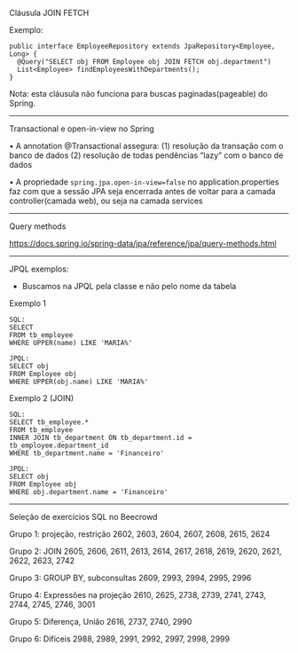 Cláusula JOIN FETCH

Exemplo:

```
public interface EmployeeRepository extends JpaRepository<Employee, Long> {
  @Query("SELECT obj FROM Employee obj JOIN FETCH obj.department")
  List<Employee> findEmployeesWithDepartments();
}
```

Nota: esta cláusula não funciona para buscas paginadas(pageable) do Spring.

---

Transactional e open-in-view no Spring

• A annotation @Transactional assegura:
(1) resolução da transação com o banco de dados
(2) resolução de todas pendências “lazy” com o banco de dados

• A propriedade `spring.jpa.open-in-view=false` no application.properties faz com que a sessão
JPA seja encerrada antes de voltar para a camada controller(camada web), ou seja na camada services

---

Query methods

https://docs.spring.io/spring-data/jpa/reference/jpa/query-methods.html

---

JPQL exemplos:

- Buscamos na JPQL pela classe e não pelo nome da tabela

Exemplo 1

```
SQL:
SELECT
FROM tb_employee
WHERE UPPER(name) LIKE 'MARIA%'

JPQL:
SELECT obj
FROM Employee obj
WHERE UPPER(obj.name) LIKE 'MARIA%'
```

Exemplo 2 (JOIN)

```
SQL:
SELECT tb_employee.*
FROM tb_employee
INNER JOIN tb_department ON tb_department.id = tb_employee.department_id
WHERE tb_department.name = 'Financeiro'

JPQL:
SELECT obj
FROM Employee obj
WHERE obj.department.name = 'Financeiro'
```

---

Seleção de exercícios SQL no Beecrowd

Grupo 1: projeção, restrição
2602, 2603, 2604, 2607, 2608, 2615, 2624

Grupo 2: JOIN
2605, 2606, 2611, 2613, 2614, 2617, 2618, 2619, 2620, 2621, 2622, 2623, 2742

Grupo 3: GROUP BY, subconsultas
2609, 2993, 2994, 2995, 2996

Grupo 4: Expressões na projeção
2610, 2625, 2738, 2739, 2741, 2743, 2744, 2745, 2746, 3001

Grupo 5: Diferença, União
2616, 2737, 2740, 2990

Grupo 6: Difíceis
2988, 2989, 2991, 2992, 2997, 2998, 2999
